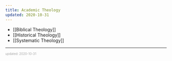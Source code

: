 ```yaml
---
title: Academic Theology
updated: 2020-10-31
---
```


- [[Biblical Theology]]
- [[Historical Theology]]
- [[Systematic Theology]]

---

<sup><sub><font color="#a6a6a6">updated: 2020-10-31</font></sub></sup>
